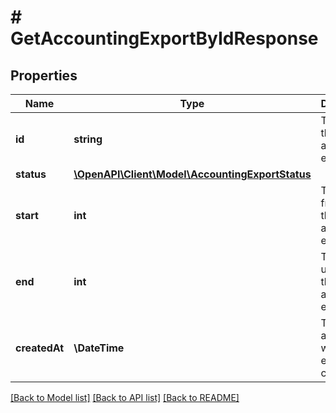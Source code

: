 # # GetAccountingExportByIdResponse

## Properties

Name | Type | Description | Notes
------------ | ------------- | ------------- | -------------
**id** | **string** | The ID of the accounting export |
**status** | [**\OpenAPI\Client\Model\AccountingExportStatus**](AccountingExportStatus.md) |  |
**start** | **int** | The date from which the orders are to be exported. |
**end** | **int** | The date until which the orders are to be exported. |
**createdAt** | **\DateTime** | The date and time when the entity was created |

[[Back to Model list]](../../README.md#models) [[Back to API list]](../../README.md#endpoints) [[Back to README]](../../README.md)

